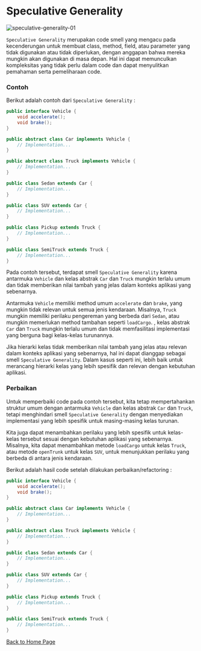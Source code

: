 # Speculative Generality

![speculative-generality-01](https://github.com/jonathanchr1/code-re/assets/113973058/9fd6d98a-baa5-4a2a-8f61-b2ce46642f81)

`Speculative Generality` merupakan code smell yang mengacu pada kecenderungan untuk membuat class, method, field, atau parameter yang tidak digunakan atau tidak diperlukan, dengan anggapan bahwa mereka mungkin akan digunakan di masa depan. Hal ini dapat memunculkan kompleksitas yang tidak perlu dalam code dan dapat menyulitkan pemahaman serta pemeliharaan code.

### Contoh

Berikut adalah contoh dari `Speculative Generality` :

```java
public interface Vehicle {
    void accelerate();
    void brake();
}

public abstract class Car implements Vehicle {
    // Implementation...
}

public abstract class Truck implements Vehicle {
    // Implementation...
}

public class Sedan extends Car {
    // Implementation...
}

public class SUV extends Car {
    // Implementation...
}

public class Pickup extends Truck {
    // Implementation...
}

public class SemiTruck extends Truck {
    // Implementation...
}
```

Pada contoh tersebut, terdapat smell `Speculative Generality` karena antarmuka `Vehicle` dan kelas abstrak `Car` dan `Truck` mungkin terlalu umum dan tidak memberikan nilai tambah yang jelas dalam konteks aplikasi yang sebenarnya.

Antarmuka `Vehicle` memiliki method umum `accelerate` dan `brake`, yang mungkin tidak relevan untuk semua jenis kendaraan. Misalnya, `Truck` mungkin memiliki perilaku pengereman yang berbeda dari `Sedan`, atau mungkin memerlukan method tambahan seperti `loadCargo`. , kelas abstrak `Car` dan `Truck` mungkin terlalu umum dan tidak memfasilitasi implementasi yang berguna bagi kelas-kelas turunannya.

Jika hierarki kelas tidak memberikan nilai tambah yang jelas atau relevan dalam konteks aplikasi yang sebenarnya, hal ini dapat dianggap sebagai smell `Speculative Generality`. Dalam kasus seperti ini, lebih baik untuk merancang hierarki kelas yang lebih spesifik dan relevan dengan kebutuhan aplikasi.

### Perbaikan

Untuk memperbaiki code pada contoh tersebut, kita tetap mempertahankan struktur umum dengan antarmuka `Vehicle` dan kelas abstrak `Car` dan `Truck`, tetapi menghindari smell `Speculative Generality` dengan menyediakan implementasi yang lebih spesifik untuk masing-masing kelas turunan.

Kita juga dapat menambahkan perilaku yang lebih spesifik untuk kelas-kelas tersebut sesuai dengan kebutuhan aplikasi yang sebenarnya. Misalnya, kita dapat menambahkan metode `loadCargo` untuk kelas `Truck`, atau metode `openTrunk` untuk kelas `SUV`, untuk menunjukkan perilaku yang berbeda di antara jenis kendaraan.

Berikut adalah hasil code setelah dilakukan perbaikan/refactoring :

```java
public interface Vehicle {
    void accelerate();
    void brake();
}

public abstract class Car implements Vehicle {
    // Implementation...
}

public abstract class Truck implements Vehicle {
    // Implementation...
}

public class Sedan extends Car {
    // Implementation...
}

public class SUV extends Car {
    // Implementation...
}

public class Pickup extends Truck {
    // Implementation...
}

public class SemiTruck extends Truck {
    // Implementation...
}
```

[Back to Home Page](https://jonathanchr1.github.io/code-re/)
